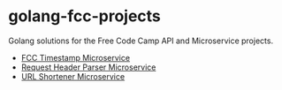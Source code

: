 # golang-fcc-projects

Golang solutions for the Free Code Camp API and Microservice projects.
- [FCC Timestamp Microservice](https://curse-arrow.glitch.me/)
- [Request Header Parser Microservice](https://dandelion-roar.glitch.me/)
- [URL Shortener Microservice](https://thread-paper.glitch.me/)